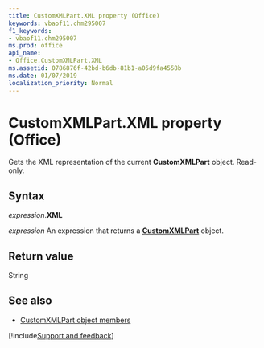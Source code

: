 ```yaml
---
title: CustomXMLPart.XML property (Office)
keywords: vbaof11.chm295007
f1_keywords:
- vbaof11.chm295007
ms.prod: office
api_name:
- Office.CustomXMLPart.XML
ms.assetid: 0786876f-42bd-b6db-81b1-a05d9fa4558b
ms.date: 01/07/2019
localization_priority: Normal
---
```



# CustomXMLPart.XML property (Office)

Gets the XML representation of the current **CustomXMLPart** object. Read-only.


## Syntax

_expression_.**XML**

_expression_ An expression that returns a **[CustomXMLPart](Office.CustomXMLPart.md)** object.


## Return value

String


## See also

- [CustomXMLPart object members](overview/library-reference/customxmlpart-members-office.md)

[!include[Support and feedback](~/includes/feedback-boilerplate.md)]